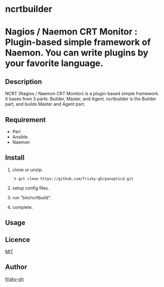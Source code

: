 # ncrtbuilder
Nagios / Naemon CRT Monitor : Plugin-based simple framework of Naemon. You can write plugins by your favorite language.
====

## Description

NCRT (Nagios / Naemon CRT Monitor) is a plugin-based simple framework. It bases from 3 parts: Builder, Master, and Agent. ncrtbuilder is the Builder part, and builds Master and Agent part.

## Requirement

* Perl
* Ansible
* Naemon

## Install

1. clone or unzip.

```
    % git clone https://github.com/frisky-gh/panopticd.git
```

2. setup config files.

3. run "bin/ncrtbuild".

4. complete.

## Usage


## Licence

[MIT](https://github.com/frisky-gh/panopticd/blob/master/LICENSE)

## Author

[frisky-gh](https://github.com/frisky-gh)

